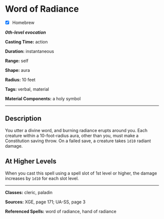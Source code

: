 # Word of Radiance

- [x] Homebrew

***0th-level evocation***

**Casting Time:** action

**Duration:** instantaneous

**Range:** self

**Shape:** aura

**Radius:** 10 feet

**Tags:** verbal, material

**Material Components:** a holy symbol

---

## Description
You utter a divine word, and burning radiance erupts around you. Each creature within a 10-foot-radius aura, other than you, must make a Constitution saving throw. On a failed save, a creature takes `1d10` radiant damage.

## At Higher Levels
When you cast this spell using a spell slot of 1st level or higher, the damage increases by `1d10` for each slot level.

---

**Classes:** cleric, paladin

**Sources:** XGE, page 171; UA-SS, page 3

**Referenced Spells:** word of radiance, hand of radiance
